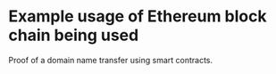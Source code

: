 # Example usage of Ethereum block chain being used

Proof of a domain name transfer using smart contracts.
